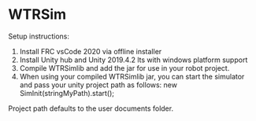 # WTRSim

Setup instructions:

1. Install FRC vsCode 2020 via offline installer
2. Install Unity hub and Unity 2019.4.2 lts with windows platform support
3. Compile WTRSimlib and add the jar for use in your robot project.
4. When using your compiled WTRSimlib jar, you can start the simulator and pass your unity project path as follows:
new SimInit(stringMyPath).start();

Project path defaults to the user documents folder.